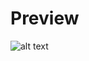 # Preview 

![alt text](https://github.com/solankirishav21/30-Days-of-JS-/blob/main/1-%20Drum%20Kit/Drum%20Kit.png)
